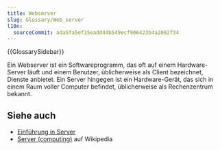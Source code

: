 ```yaml
---
title: Webserver
slug: Glossary/Web_server
l10n:
  sourceCommit: ada5fa5ef15eadd44b549ecf906423b4a2092f34
---
```


{{GlossarySidebar}}

Ein Webserver ist ein Softwareprogramm, das oft auf einem Hardware-Server läuft und einem Benutzer, üblicherweise als Client bezeichnet, Dienste anbietet. Ein Server hingegen ist ein Hardware-Gerät, das sich in einem Raum voller Computer befindet, üblicherweise als Rechenzentrum bekannt.

## Siehe auch

- [Einführung in Server](/de/docs/Learn/Common_questions/Web_mechanics/What_is_a_web_server)
- [Server (computing)](<https://en.wikipedia.org/wiki/Server_(computing)>) auf Wikipedia
